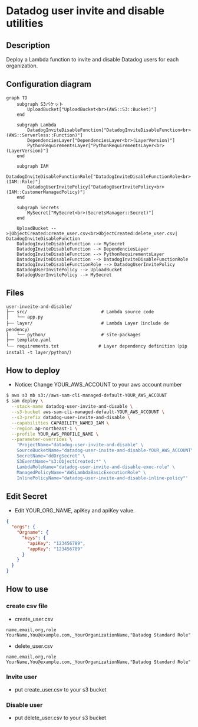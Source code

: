 # Datadog user invite and disable utilities

## Description

Deploy a Lambda function to invite and disable Datadog users for each organization.

## Configuration diagram

```mermaid
graph TD
    subgraph S3バケット
        UploadBucket["UploadBucket<br>(AWS::S3::Bucket)"]
    end

    subgraph Lambda
        DatadogInviteDisableFunction["DatadogInviteDisableFunction<br>(AWS::Serverless::Function)"]
        DependenciesLayer["DependenciesLayer<br>(LayerVersion)"]
        PythonRequirementsLayer["PythonRequirementsLayer<br>(LayerVersion)"]
    end

    subgraph IAM
        DatadogInviteDisableFunctionRole["DatadogInviteDisableFunctionRole<br>(IAM::Role)"]
        DatadogUserInvitePolicy["DatadogUserInvitePolicy<br>(IAM::CustomerManagedPolicy)"]
    end

    subgraph Secrets
        MySecret["MySecret<br>(SecretsManager::Secret)"]
    end

    UploadBucket -->|ObjectCreated:create_user.csv<br>ObjectCreated:delete_user.csv| DatadogInviteDisableFunction
    DatadogInviteDisableFunction --> MySecret
    DatadogInviteDisableFunction --> DependenciesLayer
    DatadogInviteDisableFunction --> PythonRequirementsLayer
    DatadogInviteDisableFunction --> DatadogInviteDisableFunctionRole
    DatadogInviteDisableFunctionRole --> DatadogUserInvitePolicy
    DatadogUserInvitePolicy --> UploadBucket
    DatadogUserInvitePolicy --> MySecret
```

## Files

```text
user-inveite-and-disable/
├── src/                            # Lambda source code
│   └── app.py
├── layer/                          # Lambda Layer（include de pendency）
│   └── python/                     # site-packages
├── template.yaml                  
└── requirements.txt               # Layer dependency definition（pip install -t layer/python/）
```

## How to deploy

- Notice: Change YOUR_AWS_ACCOUNT to your aws account number

```bash
$ aws s3 mb s3://aws-sam-cli-managed-default-YOUR_AWS_ACCOUNT
$ sam deploy \
  --stack-name datadog-user-invite-and-disable \
  --s3-bucket aws-sam-cli-managed-default-YOUR_AWS_ACCOUNT \
  --s3-prefix datadog-user-invite-and-disable \
  --capabilities CAPABILITY_NAMED_IAM \
  --region ap-northeast-1 \
  --profile YOUR_AWS_PROFILE_NAME \
  --parameter-overrides \
    'ProjectName="datadog-user-invite-and-disable" \
    SourceBucketName="datadog-user-invite-and-disable-YOUR_AWS_ACCOUNT" \
    SecretName="ddOrgSecret" \
    S3EventName="s3:ObjectCreated:*" \
    LambdaRoleName="datadog-user-invite-and-disable-exec-role" \
    ManagedPolicyName="AWSLambdaBasicExecutionRole" \
    InlinePolicyName="datadog-user-invite-and-disable-inline-policy"'
```

## Edit Secret

- Edit YOUR_ORG_NAME, apiKey and apiKey value.

```json
{
  "orgs": {
    "Orgname": {
      "keys": {
        "apiKey": "123456789",
        "appKey": "123456789"
      }
    }
  }
}

```

## How to use

### create csv file

- create_user.csv

```csv
name,email,org,role
YourName,You@example.com,_YourOrganizationName,"Datadog Standard Role"
```

- delete_user.csv

```csv
name,email,org,role
YourName,You@example.com,_YourOrganizationName,"Datadog Standard Role"
```

### Invite user

- put create_user.csv to your s3 bucket

### Disable user

- put delete_user.csv to your s3 bucket
